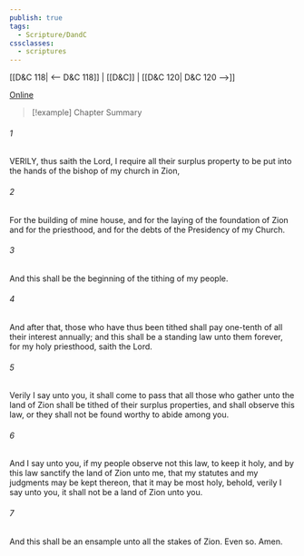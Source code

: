 ```yaml
---
publish: true
tags:
  - Scripture/DandC
cssclasses:
  - scriptures
---
```

[[D&C 118| <-- D&C 118]] | [[D&C]] | [[D&C 120| D&C 120 -->]]

[Online](https://churchofjesuschrist.org/study/scriptures/dc-testament/dc/119?lang=eng)

>[!example] Chapter Summary
>
###### 1
VERILY, thus saith the Lord, I require all their surplus property to be put into the hands of the bishop of my church in Zion,
###### 2
For the building of mine house, and for the laying of the foundation of Zion and for the priesthood, and for the debts of the Presidency of my Church.
###### 3
And this shall be the beginning of the tithing of my people.
###### 4
And after that, those who have thus been tithed shall pay one-tenth of all their interest annually; and this shall be a standing law unto them forever, for my holy priesthood, saith the Lord.
###### 5
Verily I say unto you, it shall come to pass that all those who gather unto the land of Zion shall be tithed of their surplus properties, and shall observe this law, or they shall not be found worthy to abide among you.
###### 6
And I say unto you, if my people observe not this law, to keep it holy, and by this law sanctify the land of Zion unto me, that my statutes and my judgments may be kept thereon, that it may be most holy, behold, verily I say unto you, it shall not be a land of Zion unto you.
###### 7
And this shall be an ensample unto all the stakes of Zion. Even so. Amen.




